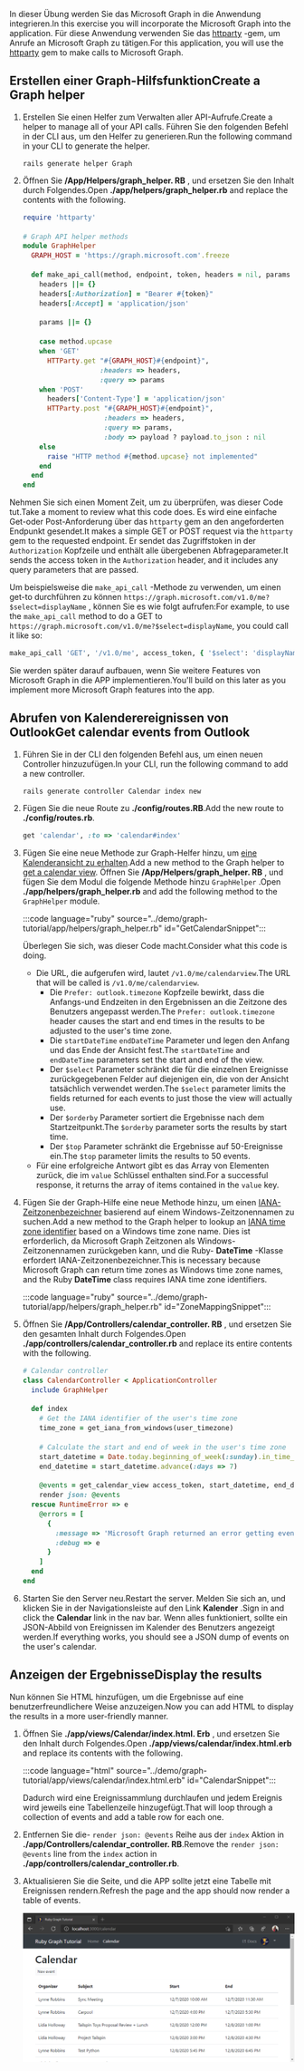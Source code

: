 <!-- markdownlint-disable MD002 MD041 -->

<span data-ttu-id="fd442-101">In dieser Übung werden Sie das Microsoft Graph in die Anwendung integrieren.</span><span class="sxs-lookup"><span data-stu-id="fd442-101">In this exercise you will incorporate the Microsoft Graph into the application.</span></span> <span data-ttu-id="fd442-102">Für diese Anwendung verwenden Sie das [httparty](https://github.com/jnunemaker/httparty) -gem, um Anrufe an Microsoft Graph zu tätigen.</span><span class="sxs-lookup"><span data-stu-id="fd442-102">For this application, you will use the [httparty](https://github.com/jnunemaker/httparty) gem to make calls to Microsoft Graph.</span></span>

## <a name="create-a-graph-helper"></a><span data-ttu-id="fd442-103">Erstellen einer Graph-Hilfsfunktion</span><span class="sxs-lookup"><span data-stu-id="fd442-103">Create a Graph helper</span></span>

1. <span data-ttu-id="fd442-104">Erstellen Sie einen Helfer zum Verwalten aller API-Aufrufe.</span><span class="sxs-lookup"><span data-stu-id="fd442-104">Create a helper to manage all of your API calls.</span></span> <span data-ttu-id="fd442-105">Führen Sie den folgenden Befehl in der CLI aus, um den Helfer zu generieren.</span><span class="sxs-lookup"><span data-stu-id="fd442-105">Run the following command in your CLI to generate the helper.</span></span>

    ```Shell
    rails generate helper Graph
    ```

1. <span data-ttu-id="fd442-106">Öffnen Sie **/App/Helpers/graph_helper. RB** , und ersetzen Sie den Inhalt durch Folgendes.</span><span class="sxs-lookup"><span data-stu-id="fd442-106">Open **./app/helpers/graph_helper.rb** and replace the contents with the following.</span></span>

    ```ruby
    require 'httparty'

    # Graph API helper methods
    module GraphHelper
      GRAPH_HOST = 'https://graph.microsoft.com'.freeze

      def make_api_call(method, endpoint, token, headers = nil, params = nil, payload = nil)
        headers ||= {}
        headers[:Authorization] = "Bearer #{token}"
        headers[:Accept] = 'application/json'

        params ||= {}

        case method.upcase
        when 'GET'
          HTTParty.get "#{GRAPH_HOST}#{endpoint}",
                       :headers => headers,
                       :query => params
        when 'POST'
          headers['Content-Type'] = 'application/json'
          HTTParty.post "#{GRAPH_HOST}#{endpoint}",
                        :headers => headers,
                        :query => params,
                        :body => payload ? payload.to_json : nil
        else
          raise "HTTP method #{method.upcase} not implemented"
        end
      end
    end
    ```

<span data-ttu-id="fd442-107">Nehmen Sie sich einen Moment Zeit, um zu überprüfen, was dieser Code tut.</span><span class="sxs-lookup"><span data-stu-id="fd442-107">Take a moment to review what this code does.</span></span> <span data-ttu-id="fd442-108">Es wird eine einfache Get-oder Post-Anforderung über das `httparty` gem an den angeforderten Endpunkt gesendet.</span><span class="sxs-lookup"><span data-stu-id="fd442-108">It makes a simple GET or POST request via the `httparty` gem to the requested endpoint.</span></span> <span data-ttu-id="fd442-109">Er sendet das Zugriffstoken in der `Authorization` Kopfzeile und enthält alle übergebenen Abfrageparameter.</span><span class="sxs-lookup"><span data-stu-id="fd442-109">It sends the access token in the `Authorization` header, and it includes any query parameters that are passed.</span></span>

<span data-ttu-id="fd442-110">Um beispielsweise die `make_api_call` -Methode zu verwenden, um einen get-to durchführen zu können `https://graph.microsoft.com/v1.0/me?$select=displayName` , können Sie es wie folgt aufrufen:</span><span class="sxs-lookup"><span data-stu-id="fd442-110">For example, to use the `make_api_call` method to do a GET to `https://graph.microsoft.com/v1.0/me?$select=displayName`, you could call it like so:</span></span>

```ruby
make_api_call 'GET', '/v1.0/me', access_token, { '$select': 'displayName' }
```

<span data-ttu-id="fd442-111">Sie werden später darauf aufbauen, wenn Sie weitere Features von Microsoft Graph in die APP implementieren.</span><span class="sxs-lookup"><span data-stu-id="fd442-111">You'll build on this later as you implement more Microsoft Graph features into the app.</span></span>

## <a name="get-calendar-events-from-outlook"></a><span data-ttu-id="fd442-112">Abrufen von Kalenderereignissen von Outlook</span><span class="sxs-lookup"><span data-stu-id="fd442-112">Get calendar events from Outlook</span></span>

1. <span data-ttu-id="fd442-113">Führen Sie in der CLI den folgenden Befehl aus, um einen neuen Controller hinzuzufügen.</span><span class="sxs-lookup"><span data-stu-id="fd442-113">In your CLI, run the following command to add a new controller.</span></span>

    ```Shell
    rails generate controller Calendar index new
    ```

1. <span data-ttu-id="fd442-114">Fügen Sie die neue Route zu **./config/routes.RB**.</span><span class="sxs-lookup"><span data-stu-id="fd442-114">Add the new route to **./config/routes.rb**.</span></span>

    ```ruby
    get 'calendar', :to => 'calendar#index'
    ```

1. <span data-ttu-id="fd442-115">Fügen Sie eine neue Methode zur Graph-Helfer hinzu, um [eine Kalenderansicht zu erhalten](https://docs.microsoft.com/graph/api/calendar-list-calendarview?view=graph-rest-1.0).</span><span class="sxs-lookup"><span data-stu-id="fd442-115">Add a new method to the Graph helper to [get a calendar view](https://docs.microsoft.com/graph/api/calendar-list-calendarview?view=graph-rest-1.0).</span></span> <span data-ttu-id="fd442-116">Öffnen Sie **/App/Helpers/graph_helper. RB** , und fügen Sie dem Modul die folgende Methode hinzu `GraphHelper` .</span><span class="sxs-lookup"><span data-stu-id="fd442-116">Open **./app/helpers/graph_helper.rb** and add the following method to the `GraphHelper` module.</span></span>

    :::code language="ruby" source="../demo/graph-tutorial/app/helpers/graph_helper.rb" id="GetCalendarSnippet":::

    <span data-ttu-id="fd442-117">Überlegen Sie sich, was dieser Code macht.</span><span class="sxs-lookup"><span data-stu-id="fd442-117">Consider what this code is doing.</span></span>

    - <span data-ttu-id="fd442-118">Die URL, die aufgerufen wird, lautet `/v1.0/me/calendarview`.</span><span class="sxs-lookup"><span data-stu-id="fd442-118">The URL that will be called is `/v1.0/me/calendarview`.</span></span>
        - <span data-ttu-id="fd442-119">Die `Prefer: outlook.timezone` Kopfzeile bewirkt, dass die Anfangs-und Endzeiten in den Ergebnissen an die Zeitzone des Benutzers angepasst werden.</span><span class="sxs-lookup"><span data-stu-id="fd442-119">The `Prefer: outlook.timezone` header causes the start and end times in the results to be adjusted to the user's time zone.</span></span>
        - <span data-ttu-id="fd442-120">Die `startDateTime` `endDateTime` Parameter und legen den Anfang und das Ende der Ansicht fest.</span><span class="sxs-lookup"><span data-stu-id="fd442-120">The `startDateTime` and `endDateTime` parameters set the start and end of the view.</span></span>
        - <span data-ttu-id="fd442-121">Der `$select` Parameter schränkt die für die einzelnen Ereignisse zurückgegebenen Felder auf diejenigen ein, die von der Ansicht tatsächlich verwendet werden.</span><span class="sxs-lookup"><span data-stu-id="fd442-121">The `$select` parameter limits the fields returned for each events to just those the view will actually use.</span></span>
        - <span data-ttu-id="fd442-122">Der `$orderby` Parameter sortiert die Ergebnisse nach dem Startzeitpunkt.</span><span class="sxs-lookup"><span data-stu-id="fd442-122">The `$orderby` parameter sorts the results by start time.</span></span>
        - <span data-ttu-id="fd442-123">Der `$top` Parameter schränkt die Ergebnisse auf 50-Ereignisse ein.</span><span class="sxs-lookup"><span data-stu-id="fd442-123">The `$top` parameter limits the results to 50 events.</span></span>
    - <span data-ttu-id="fd442-124">Für eine erfolgreiche Antwort gibt es das Array von Elementen zurück, die im `value` Schlüssel enthalten sind.</span><span class="sxs-lookup"><span data-stu-id="fd442-124">For a successful response, it returns the array of items contained in the `value` key.</span></span>

1. <span data-ttu-id="fd442-125">Fügen Sie der Graph-Hilfe eine neue Methode hinzu, um einen [IANA-Zeitzonenbezeichner](https://www.iana.org/time-zones) basierend auf einem Windows-Zeitzonennamen zu suchen.</span><span class="sxs-lookup"><span data-stu-id="fd442-125">Add a new method to the Graph helper to lookup an [IANA time zone identifier](https://www.iana.org/time-zones) based on a Windows time zone name.</span></span> <span data-ttu-id="fd442-126">Dies ist erforderlich, da Microsoft Graph Zeitzonen als Windows-Zeitzonennamen zurückgeben kann, und die Ruby- **DateTime** -Klasse erfordert IANA-Zeitzonenbezeichner.</span><span class="sxs-lookup"><span data-stu-id="fd442-126">This is necessary because Microsoft Graph can return time zones as Windows time zone names, and the Ruby **DateTime** class requires IANA time zone identifiers.</span></span>

    :::code language="ruby" source="../demo/graph-tutorial/app/helpers/graph_helper.rb" id="ZoneMappingSnippet":::

1. <span data-ttu-id="fd442-127">Öffnen Sie **/App/Controllers/calendar_controller. RB** , und ersetzen Sie den gesamten Inhalt durch Folgendes.</span><span class="sxs-lookup"><span data-stu-id="fd442-127">Open **./app/controllers/calendar_controller.rb** and replace its entire contents with the following.</span></span>

    ```ruby
    # Calendar controller
    class CalendarController < ApplicationController
      include GraphHelper

      def index
        # Get the IANA identifier of the user's time zone
        time_zone = get_iana_from_windows(user_timezone)

        # Calculate the start and end of week in the user's time zone
        start_datetime = Date.today.beginning_of_week(:sunday).in_time_zone(time_zone).to_time
        end_datetime = start_datetime.advance(:days => 7)

        @events = get_calendar_view access_token, start_datetime, end_datetime, user_timezone || []
        render json: @events
      rescue RuntimeError => e
        @errors = [
          {
            :message => 'Microsoft Graph returned an error getting events.',
            :debug => e
          }
        ]
      end
    end
    ```

1. <span data-ttu-id="fd442-128">Starten Sie den Server neu.</span><span class="sxs-lookup"><span data-stu-id="fd442-128">Restart the server.</span></span> <span data-ttu-id="fd442-129">Melden Sie sich an, und klicken Sie in der Navigationsleiste auf den Link **Kalender** .</span><span class="sxs-lookup"><span data-stu-id="fd442-129">Sign in and click the **Calendar** link in the nav bar.</span></span> <span data-ttu-id="fd442-130">Wenn alles funktioniert, sollte ein JSON-Abbild von Ereignissen im Kalender des Benutzers angezeigt werden.</span><span class="sxs-lookup"><span data-stu-id="fd442-130">If everything works, you should see a JSON dump of events on the user's calendar.</span></span>

## <a name="display-the-results"></a><span data-ttu-id="fd442-131">Anzeigen der Ergebnisse</span><span class="sxs-lookup"><span data-stu-id="fd442-131">Display the results</span></span>

<span data-ttu-id="fd442-132">Nun können Sie HTML hinzufügen, um die Ergebnisse auf eine benutzerfreundlichere Weise anzuzeigen.</span><span class="sxs-lookup"><span data-stu-id="fd442-132">Now you can add HTML to display the results in a more user-friendly manner.</span></span>

1. <span data-ttu-id="fd442-133">Öffnen Sie **./app/views/Calendar/index.html. Erb** , und ersetzen Sie den Inhalt durch Folgendes.</span><span class="sxs-lookup"><span data-stu-id="fd442-133">Open **./app/views/calendar/index.html.erb** and replace its contents with the following.</span></span>

    :::code language="html" source="../demo/graph-tutorial/app/views/calendar/index.html.erb" id="CalendarSnippet":::

    <span data-ttu-id="fd442-134">Dadurch wird eine Ereignissammlung durchlaufen und jedem Ereignis wird jeweils eine Tabellenzeile hinzugefügt.</span><span class="sxs-lookup"><span data-stu-id="fd442-134">That will loop through a collection of events and add a table row for each one.</span></span>

1. <span data-ttu-id="fd442-135">Entfernen Sie die- `render json: @events` Reihe aus der `index` Aktion in **./app/Controllers/calendar_controller. RB**.</span><span class="sxs-lookup"><span data-stu-id="fd442-135">Remove the `render json: @events` line from the `index` action in **./app/controllers/calendar_controller.rb**.</span></span>

1. <span data-ttu-id="fd442-136">Aktualisieren Sie die Seite, und die APP sollte jetzt eine Tabelle mit Ereignissen rendern.</span><span class="sxs-lookup"><span data-stu-id="fd442-136">Refresh the page and the app should now render a table of events.</span></span>

    ![Ein Screenshot der Tabelle mit Ereignissen](./images/add-msgraph-01.png)
